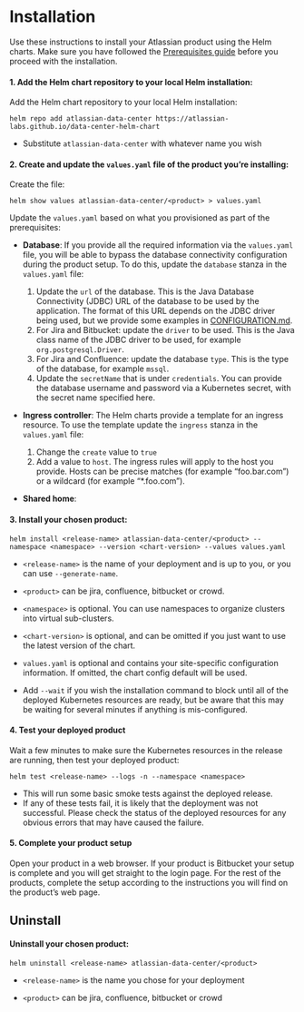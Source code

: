 # Installation #

Use these instructions to install your Atlassian product using the Helm charts. Make sure you have followed the [Prerequisites guide](PREREQUISITES.md) before you proceed with the installation.

#### 1. Add the Helm chart repository to your local Helm installation: ####

Add the Helm chart repository to your local Helm installation:

   `helm repo add atlassian-data-center https://atlassian-labs.github.io/data-center-helm-chart`

   * Substitute `atlassian-data-center` with whatever name you wish


#### 2. Create and update the `values.yaml` file of the product you’re installing: ####

Create the file:

   `helm show values atlassian-data-center/<product> > values.yaml`

Update the `values.yaml` based on what you provisioned as part of the prerequisites:
   
  * **Database**: If you provide all the required information via the `values.yaml` file, you will be able to bypass the database connectivity configuration during the product setup. To do this, update the `database` stanza in the `values.yaml` file:
   
    1. Update the `url` of the database. This is the Java Database Connectivity (JDBC) URL of the database to be used by the application. The format of this URL depends on the JDBC driver being used, but we provide some examples in [CONFIGURATION.md](docs/CONFIGURATION).
    2. For Jira and Bitbucket: update the `driver` to be used. This is the Java class name of the JDBC driver to be used, for example `org.postgresql.Driver`.
    3. For Jira and Confluence: update the database `type`. This is the type of the database, for example `mssql`. 
    4. Update the `secretName` that is under `credentials`. You can provide the database username and password via a Kubernetes secret, with the secret name specified here.

  * **Ingress controller**: The Helm charts provide a template for an ingress resource. To use the template update the `ingress` stanza in the `values.yaml` file: 
  
    1. Change the `create` value to `true`
    2. Add a value to `host`. The ingress rules will apply to the host you provide. Hosts can be precise matches (for example “foo.bar.com”) or a wildcard (for example “*.foo.com”).  
      
  * **Shared home**: 


#### 3. Install your chosen product: ####

   `helm install <release-name> atlassian-data-center/<product> --namespace <namespace> --version <chart-version> --values values.yaml`

   * `<release-name>` is the name of your deployment and is up to you, or you can use `--generate-name`.

   * `<product>` can be jira, confluence, bitbucket or crowd.

   * `<namespace>` is optional. You can use namespaces to organize clusters into virtual sub-clusters.

   * `<chart-version>` is optional, and can be omitted if you just want to use the latest version of the chart.

   * `values.yaml` is optional and contains your site-specific configuration information. If omitted, the chart config default will be used.

   * Add `--wait` if you wish the installation command to block until all of the deployed Kubernetes resources are ready, but be aware that this may be waiting for several minutes if anything is mis-configured.

#### 4. Test your deployed product ####

Wait a few minutes to make sure the Kubernetes resources in the release are running, then test your deployed product:

   `helm test <release-name> --logs -n --namespace <namespace>`

   * This will run some basic smoke tests against the deployed release.
   * If any of these tests fail, it is likely that the deployment was not successful. Please check the status of the deployed resources for any obvious errors that may have caused the failure.

#### 5. Complete your product setup ####

Open your product in a web browser. If your product is Bitbucket your setup is complete and you will get straight to the login page. For the rest of the products, complete the setup according to the instructions you will find on the product’s web page. 

## Uninstall ##
#### Uninstall your chosen product: ####
 `helm uninstall <release-name> atlassian-data-center/<product>`

   * `<release-name>` is the name you chose for your deployment

   * `<product>` can be jira, confluence, bitbucket or crowd

